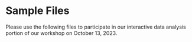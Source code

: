 # Sample Files

Please use the following files to participate in our interactive data analysis portion of our workshop on October 13, 2023.


